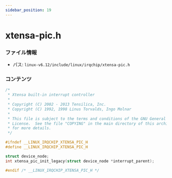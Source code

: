 ```yaml
---
sidebar_position: 19
---
```

# xtensa-pic.h

### ファイル情報

- パス: `linux-v6.12/include/linux/irqchip/xtensa-pic.h`

### コンテンツ

```h
/*
 * Xtensa built-in interrupt controller
 *
 * Copyright (C) 2002 - 2013 Tensilica, Inc.
 * Copyright (C) 1992, 1998 Linus Torvalds, Ingo Molnar
 *
 * This file is subject to the terms and conditions of the GNU General Public
 * License.  See the file "COPYING" in the main directory of this archive
 * for more details.
 */

#ifndef __LINUX_IRQCHIP_XTENSA_PIC_H
#define __LINUX_IRQCHIP_XTENSA_PIC_H

struct device_node;
int xtensa_pic_init_legacy(struct device_node *interrupt_parent);

#endif /* __LINUX_IRQCHIP_XTENSA_PIC_H */

```
